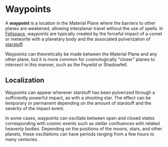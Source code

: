 # Waypoints

A **waypoint** is a location in the Material Plane where the barriers to other planes are weakened, allowing interplanar travel without the use of spells. In [Fellspace](../../astronomy/fellspace), waypoints are typically created by the forceful impact of a comet or meteorite with a planetary body and the associated pulverization of [starstuff](../../artifacts/starstuff.md).

Waypoints can theoretically be made between the Material Plane and any other plane, but it is more common for cosmologically "closer" planes to intersect in this manner, such as the Feywild or Shadowfell.

## Localization

Waypoints can appear wherever starstuff has been pulverized through a sufficiently powerful impact, as with a shooting star. The effect can be temporary or permanent depending on the amount of starstuff and the severity of the impact event.

In some cases, waypoints can oscillate between open and closed states corresponding with cosmic events such as stellar confluences with related heavenly bodies. Depending on the positions of the moons, stars, and other planets, these oscillations can have periods ranging from a few hours to many centuries.

